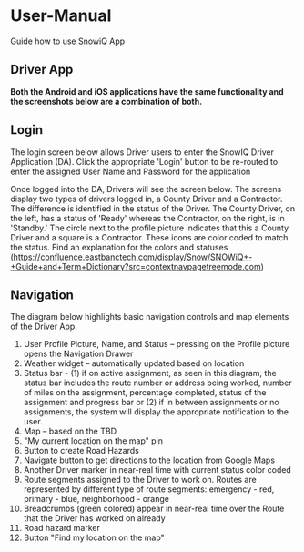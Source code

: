 # User-Manual
Guide how to use SnowiQ App

## Driver App 
**Both the Android and iOS applications have the same functionality and the screenshots below are a combination of both.**

## Login 
The login screen below allows Driver users to enter the SnowIQ Driver Application (DA). Click the appropriate 'Login' button to be re-routed to enter the assigned User Name and Password for the application

Once logged into the DA, Drivers will see the screen below. The screens display two types of drivers logged in, a County Driver and a Contractor. The difference is identified in the status of the Driver. The County Driver, on the left, has a status of 'Ready' whereas the Contractor, on the right, is in 'Standby.' The circle next to the profile picture indicates that this a County Driver and a square is a Contractor. These icons are color coded to match the status. Find an explanation for the colors and statuses (https://confluence.eastbanctech.com/display/Snow/SNOWiQ+-+Guide+and+Term+Dictionary?src=contextnavpagetreemode.com)

## Navigation 
The diagram below highlights basic navigation controls and map elements of the Driver App.

1. User Profile Picture, Name, and Status – pressing on the Profile picture opens the Navigation Drawer 
2. Weather widget – automatically updated based on location
3. Status bar -  (1) if on active assignment, as seen in this diagram, the status bar includes the route number or address being worked, number of miles on the assignment, percentage completed, status of the assignment and progress bar or (2) if in between assignments or no assignments, the system will display the appropriate notification to the user. 
4. Map – based on the TBD
5. "My current location on the map" pin
6. Button to create Road Hazards
7. Navigate button to get directions to the location from Google Maps
8. Another Driver marker in near-real time with current status color coded 
9. Route segments assigned to the Driver to work on. Routes are represented by different type of route segments: emergency - red, primary - blue, neighborhood - orange
10. Breadcrumbs (green colored) appear in near-real time over the Route that the Driver has worked on already 
11. Road hazard marker
12. Button "Find my location on the map"



